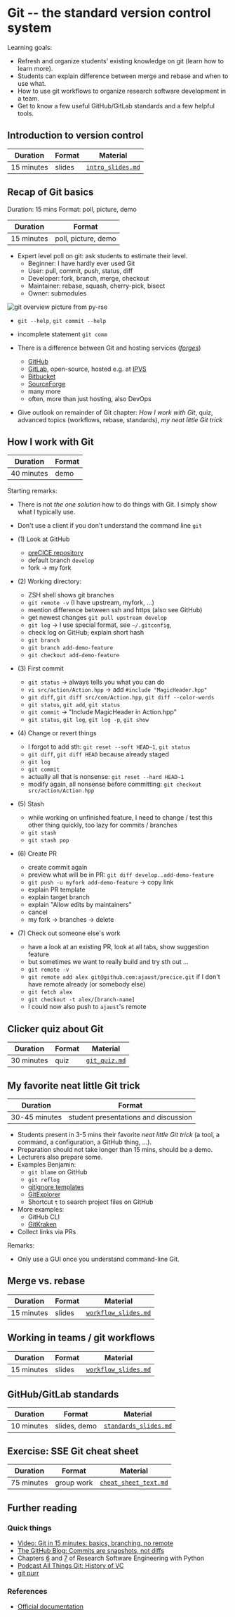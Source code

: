 # Git -- the standard version control system

Learning goals:

- Refresh and organize students' existing knowledge on git (learn how to learn more).
- Students can explain difference between merge and rebase and when to use what.
- How to use git workflows to organize research software development in a team.
- Get to know a few useful GitHub/GitLab standards and a few helpful tools.

## Introduction to version control

| Duration | Format | Material |
| --- | --- | --- |
| 15 minutes | slides | [`intro_slides.md`](https://github.com/Simulation-Software-Engineering/Lecture-Material/blob/main/version-control/material/intro_slides.md) |

## Recap of Git basics

Duration: 15 mins
Format: poll, picture, demo

| Duration | Format |
| --- | --- |
| 15 minutes | poll, picture, demo |

- Expert level poll on git: ask students to estimate their level.
  - Beginner: I have hardly ever used Git
  - User: pull, commit, push, status, diff
  - Developer: fork, branch, merge, checkout
  - Maintainer: rebase, squash, cherry-pick, bisect
  - Owner: submodules

![git overview picture from py-rse](https://merely-useful.tech/py-rse/figures/git-cmdline/git-remote.png)

- `git --help`, `git commit --help`
- incomplete statement `git comm`

- There is a difference between Git and hosting services ([*forges*](https://en.wikipedia.org/wiki/Forge_(software)))
  - [GitHub](https://github.com/)
  - [GitLab](https://about.gitlab.com/), open-source, hosted e.g. at [IPVS](https://gitlab-sim.informatik.uni-stuttgart.de)
  - [Bitbucket](https://bitbucket.org/product/)
  - [SourceForge](https://sourceforge.net/)
  - many more
  - often, more than just hosting, also DevOps

- Give outlook on remainder of Git chapter: *How I work with Git*, quiz, advanced topics (workflows, rebase, standards), *my neat little Git trick*

## How I work with Git

| Duration | Format |
| --- | --- |
| 40 minutes | demo |

Starting remarks:

- There is not *the one solution* how to do things with Git. I simply show what I typically use.
- Don't use a client if you don't understand the command line `git`

- (1) Look at GitHub
  - [preCICE repository](https://github.com/precice/precice)
  - default branch `develop`
  - fork -> my fork

- (2) Working directory:
  - ZSH shell shows git branches
  - `git remote -v` (I have upstream, myfork, ...)
  - mention difference between ssh and https (also see GitHub)
  - get newest changes `git pull upstream develop`
  - `git log` -> I use special format, see `~/.gitconfig`,
  - check log on GitHub; explain short hash
  - `git branch`
  - `git branch add-demo-feature`
  - `git checkout add-demo-feature`

- (3) First commit
  - `git status` -> always tells you what you can do
  - `vi src/action/Action.hpp` -> add `#include "MagicHeader.hpp"`
  - `git diff`, `git diff src/com/Action.hpp`, `git diff --color-words`
  - `git status`, `git add`, `git status`
  - `git commit` -> "Include MagicHeader in Action.hpp"
  - `git status`, `git log`, `git log -p`, `git show`

- (4) Change or revert things
  - I forgot to add sth: `git reset --soft HEAD~1`, `git status`
  - `git diff`, `git diff HEAD` because already staged
  - `git log`
  - `git commit`
  - actually all that is nonsense: `git reset --hard HEAD~1`
  - modify again, all nonsense before committing: `git checkout src/action/Action.hpp`

- (5) Stash
  - while working on unfinished feature, I need to change / test this other thing quickly, too lazy for commits / branches
  - `git stash`
  - `git stash pop`

- (6) Create PR
  - create commit again
  - preview what will be in PR: `git diff develop..add-demo-feature`
  - `git push -u myfork add-demo-feature` -> copy link
  - explain PR template
  - explain target branch
  - explain "Allow edits by maintainers"
  - cancel
  - my fork -> branches -> delete

- (7) Check out someone else's work
  - have a look at an existing PR, look at all tabs, show suggestion feature
  - but sometimes we want to really build and try sth out ...
  - `git remote -v`
  - `git remote add alex git@github.com:ajaust/precice.git` if I don't have remote already (or somebody else)
  - `git fetch alex`
  - `git checkout -t alex/[branch-name]`
  - I could now also push to `ajaust`'s remote

## Clicker quiz about Git

| Duration | Format | Material |
| --- | --- | --- |
| 30 minutes | quiz | [`git_quiz.md`](https://github.com/Simulation-Software-Engineering/Lecture-Material/blob/main/version-control/material/git_quiz.md) |

## My favorite neat little Git trick

| Duration | Format |
| --- | --- |
| 30-45 minutes | student presentations and discussion |

- Students present in 3-5 mins their favorite *neat little Git trick* (a tool, a command, a configuration, a GitHub thing, ...).
- Preparation should not take longer than 15 mins, should be a demo.
- Lecturers also prepare some.
- Examples Benjamin:
  - `git blame` on GitHub
  - `git reflog`
  - [gitignore templates](https://github.com/github/gitignore)
  - [GitExplorer](https://gitexplorer.com/)
  - Shortcut `t` to search project files on GitHub
- More examples:
  - GitHub CLI
  - [GitKraken](https://www.gitkraken.com/)
- Collect links via PRs

Remarks:

- Only use a GUI once you understand command-line Git.

## Merge vs. rebase

| Duration | Format | Material |
| --- | --- | --- |
| 15 minutes | slides | [`workflow_slides.md`](https://github.com/Simulation-Software-Engineering/Lecture-Material/blob/main/version-control/material/merge_rebase_slides.md) |

## Working in teams / git workflows

| Duration | Format | Material |
| --- | --- | --- |
| 15 minutes | slides | [`workflow_slides.md`](https://github.com/Simulation-Software-Engineering/Lecture-Material/blob/main/version-control/material/workflow_slides.md) |

## GitHub/GitLab standards

| Duration | Format | Material |
| --- | --- | --- |
| 10 minutes | slides, demo | [`standards_slides.md`](https://github.com/Simulation-Software-Engineering/Lecture-Material/blob/main/version-control/material/standards_slides.md) |

## Exercise: SSE Git cheat sheet

| Duration | Format | Material |
| --- | --- | --- |
| 75 minutes | group work | [`cheat_sheet_text.md`](https://github.com/Simulation-Software-Engineering/Lecture-Material/blob/main/version-control/material/cheat_sheet_text.md) |

## Further reading

### Quick things

- [Video: Git in 15 minutes: basics, branching, no remote](https://www.youtube.com/watch?v=USjZcfj8yxE)
- [The GitHub Blog: Commits are snapshots, not diffs](https://github.blog/2020-12-17-commits-are-snapshots-not-diffs/)
- Chapters [6](https://merely-useful.tech/py-rse/git-cmdline.html) and [7](https://merely-useful.tech/py-rse/git-advanced.html) of Research Software Engineering with Python
- [Podcast All Things Git: History of VC](https://www.allthingsgit.com/episodes/the_history_of_vc_with_eric_sink.html)
- [git purr](https://girliemac.com/blog/2017/12/26/git-purr/)

### References

- [Official documentation](http://git-scm.com/doc)
